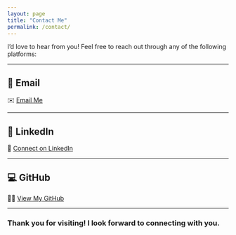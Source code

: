 ```yaml
---
layout: page
title: "Contact Me"
permalink: /contact/
---
```

I’d love to hear from you! Feel free to reach out through any of the following platforms:

---
## 📧 Email
✉️ [Email Me](mailto:scottmcqueen2023@gmail.com)


---

## 💼 LinkedIn
🔗 [Connect on LinkedIn](https://www.linkedin.com/in/smmcqueen/)


---

## 💻 GitHub
👨‍💻 [View My GitHub](https://github.com/SMcQueen2023)


---

### Thank you for visiting! I look forward to connecting with you.
